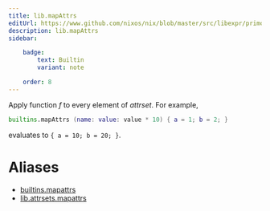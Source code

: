 ```yaml
---
title: lib.mapAttrs
editUrl: https://www.github.com/nixos/nix/blob/master/src/libexpr/primops.cc
description: lib.mapAttrs
sidebar:

    badge:
        text: Builtin
        variant: note

    order: 8
---
```


Apply function *f* to every element of *attrset*. For example,

```nix
builtins.mapAttrs (name: value: value * 10) { a = 1; b = 2; }
```

evaluates to `{ a = 10; b = 20; }`.


# Aliases

- [builtins.mapattrs](/nix-doc-comments/reference/builtins/builtins-mapattrs)
- [lib.attrsets.mapattrs](/nix-doc-comments/reference/lib/attrsets/lib-attrsets-mapattrs)


